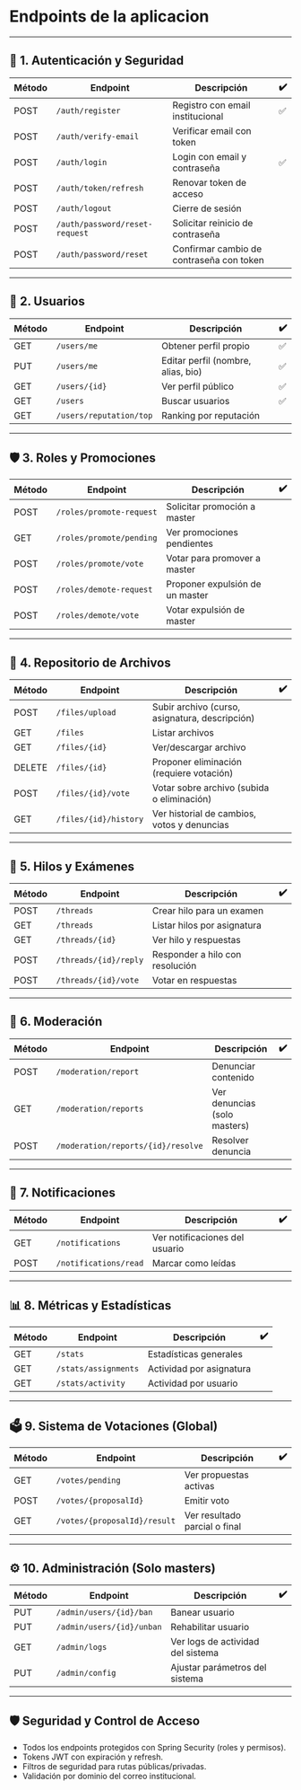 # Endpoints de la aplicacion

---
## 🔐 1. Autenticación y Seguridad

| Método | Endpoint                       | Descripción                              | ✔️  |
| ------ | ------------------------------ | ---------------------------------------- | --- |
| POST   | `/auth/register`               | Registro con email institucional         | ✅   |
| POST   | `/auth/verify-email`           | Verificar email con token                |     |
| POST   | `/auth/login`                  | Login con email y contraseña             | ✅   |
| POST   | `/auth/token/refresh`          | Renovar token de acceso                  |     |
| POST   | `/auth/logout`                 | Cierre de sesión                         |     |
| POST   | `/auth/password/reset-request` | Solicitar reinicio de contraseña         |     |
| POST   | `/auth/password/reset`         | Confirmar cambio de contraseña con token |     |

---
## 👤 2. Usuarios

| Método | Endpoint                | Descripción                        | ✔️  |
| ------ | ----------------------- | ---------------------------------- | --- |
| GET    | `/users/me`             | Obtener perfil propio              | ✅   |
| PUT    | `/users/me`             | Editar perfil (nombre, alias, bio) | ✅   |
| GET    | `/users/{id}`           | Ver perfil público                 | ✅   |
| GET    | `/users`                | Buscar usuarios                    | ✅   |
| GET    | `/users/reputation/top` | Ranking por reputación             |     |


---
## 🛡️ 3. Roles y Promociones

| Método | Endpoint                 | Descripción                     | ✔️  |
| ------ | ------------------------ | ------------------------------- | --- |
| POST   | `/roles/promote-request` | Solicitar promoción a master    |     |
| GET    | `/roles/promote/pending` | Ver promociones pendientes      |     |
| POST   | `/roles/promote/vote`    | Votar para promover a master    |     |
| POST   | `/roles/demote-request`  | Proponer expulsión de un master |     |
| POST   | `/roles/demote/vote`     | Votar expulsión de master       |     |

---
## 📁 4. Repositorio de Archivos

| Método | Endpoint              | Descripción                                    | ✔️  |
| ------ | --------------------- | ---------------------------------------------- | --- |
| POST   | `/files/upload`       | Subir archivo (curso, asignatura, descripción) |     |
| GET    | `/files`              | Listar archivos                                |     |
| GET    | `/files/{id}`         | Ver/descargar archivo                          |     |
| DELETE | `/files/{id}`         | Proponer eliminación (requiere votación)       |     |
| POST   | `/files/{id}/vote`    | Votar sobre archivo (subida o eliminación)     |     |
| GET    | `/files/{id}/history` | Ver historial de cambios, votos y denuncias    |     |

---
## 📝 5. Hilos y Exámenes

| Método | Endpoint              | Descripción                     | ✔️  |
| ------ | --------------------- | ------------------------------- | --- |
| POST   | `/threads`            | Crear hilo para un examen       |     |
| GET    | `/threads`            | Listar hilos por asignatura     |     |
| GET    | `/threads/{id}`       | Ver hilo y respuestas           |     |
| POST   | `/threads/{id}/reply` | Responder a hilo con resolución |     |
| POST   | `/threads/{id}/vote`  | Votar en respuestas             |     |

---
## 🚨 6. Moderación

| Método | Endpoint                           | Descripción                  | ✔️  |
| ------ | ---------------------------------- | ---------------------------- | --- |
| POST   | `/moderation/report`               | Denunciar contenido          |     |
| GET    | `/moderation/reports`              | Ver denuncias (solo masters) |     |
| POST   | `/moderation/reports/{id}/resolve` | Resolver denuncia            |     |

---
## 🔔 7. Notificaciones

| Método | Endpoint              | Descripción                    | ✔️  |
| ------ | --------------------- | ------------------------------ | --- |
| GET    | `/notifications`      | Ver notificaciones del usuario |     |
| POST   | `/notifications/read` | Marcar como leídas             |     |

---
## 📊 8. Métricas y Estadísticas

| Método | Endpoint             | Descripción              | ✔️  |
| ------ | -------------------- | ------------------------ | --- |
| GET    | `/stats`             | Estadísticas generales   |     |
| GET    | `/stats/assignments` | Actividad por asignatura |     |
| GET    | `/stats/activity`    | Actividad por usuario    |     |

---
## 🗳️ 9. Sistema de Votaciones (Global)

| Método | Endpoint                     | Descripción                   | ✔️  |
| ------ | ---------------------------- | ----------------------------- | --- |
| GET    | `/votes/pending`             | Ver propuestas activas        |     |
| POST   | `/votes/{proposalId}`        | Emitir voto                   |     |
| GET    | `/votes/{proposalId}/result` | Ver resultado parcial o final |     |

---
## ⚙️ 10. Administración (Solo masters)

| Método | Endpoint                  | Descripción                       | ✔️  |
| ------ | ------------------------- | --------------------------------- | --- |
| PUT    | `/admin/users/{id}/ban`   | Banear usuario                    |     |
| PUT    | `/admin/users/{id}/unban` | Rehabilitar usuario               |     |
| GET    | `/admin/logs`             | Ver logs de actividad del sistema |     |
| PUT    | `/admin/config`           | Ajustar parámetros del sistema    |     |

---
## 🛡 Seguridad y Control de Acceso

- Todos los endpoints protegidos con Spring Security (roles y permisos).
- Tokens JWT con expiración y refresh.
- Filtros de seguridad para rutas públicas/privadas.
- Validación por dominio del correo institucional.
